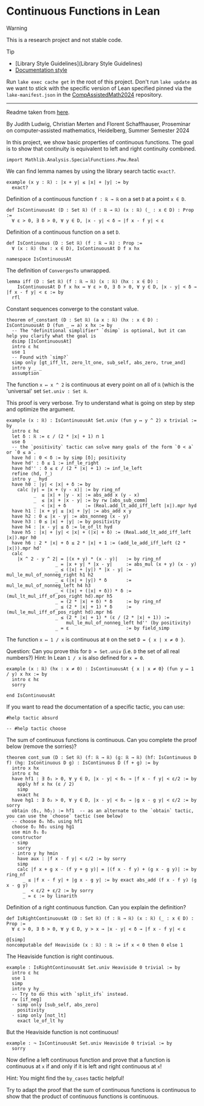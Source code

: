# Continuous Functions in Lean

> [!warning]
> This is a research project and not stable code.

> [!tip]
> - [Library Style Guidelines](Library Style Guidelines)
> - [Documentation style](https://leanprover-community.github.io/contribute/doc.html)

Run `lake exec cache get` in the root of this project. Don't run `lake update` as we want to stick with the specific version of Lean specified pinned via the `lake-manifest.json` in the [CompAssistedMath2024](https://github.com/matematiflo/CompAssistedMath2024) repository.


---

Readme taken from [here](https://github.com/matematiflo/CompAssistedMath2024/blob/main/Lean/Projects/02.%20Continuity%20of%20real%20functions%20(Analysis%201)/Continuity.md).

By Judith Ludwig, Christian Merten and Florent Schaffhauser,
Proseminar on computer-assisted mathematics,
Heidelberg, Summer Semester 2024

In this project, we show basic properties of continuous functions. The goal is to show that continuity is equivalent to left and right continuity combined.

```lean
import Mathlib.Analysis.SpecialFunctions.Pow.Real
```

We can find lemma names by using the library search tactic `exact?`.

```lean
example (x y : ℝ) : |x + y| ≤ |x| + |y| := by
  exact?
```

Definition of a continuous function `f : ℝ → ℝ` on a set `D` at a point `x ∈ D`.

```lean
def IsContinuousAt (D : Set ℝ) (f : ℝ → ℝ) (x : ℝ) (_ : x ∈ D) : Prop :=
  ∀ ε > 0, ∃ δ > 0, ∀ y ∈ D, |x - y| < δ → |f x - f y| < ε
```

Definition of a continuous function on a set `D`.

```lean
def IsContinuous (D : Set ℝ) (f : ℝ → ℝ) : Prop :=
  ∀ (x : ℝ) (hx : x ∈ D), IsContinuousAt D f x hx

namespace IsContinuousAt
```

The definition of `ConvergesTo` unwrapped.

```lean
lemma iff (D : Set ℝ) (f : ℝ → ℝ) (x : ℝ) (hx : x ∈ D) :
    IsContinuousAt D f x hx ↔ ∀ ε > 0, ∃ δ > 0, ∀ y ∈ D, |x - y| < δ → |f x - f y| < ε := by
  rfl
```

Constant sequences converge to the constant value.

```lean
theorem of_constant (D : Set ℝ) (a x : ℝ) (hx : x ∈ D) : IsContinuousAt D (fun _ ↦ a) x hx := by
  -- The "definitional simplifier" `dsimp` is optional, but it can help you clarify what the goal is
  dsimp [IsContinuousAt]
  intro ε hε
  use 1
  -- Found with `simp?`
  simp only [gt_iff_lt, zero_lt_one, sub_self, abs_zero, true_and]
  intro y _ _
  assumption
```

The function `x ↦ x ^ 2` is continuous at every point on all of `ℝ`
(which is the 'universal' set `Set.univ : Set ℝ`.

This proof is very verbose. Try to understand what is going on step by step and optimize the argument.

```lean
example (x : ℝ) : IsContinuousAt Set.univ (fun y ↦ y ^ 2) x trivial := by
  intro ε hε
  let δ : ℝ := ε / (2 * |x| + 1) ⊓ 1
  use δ
  -- the `positivity` tactic can solve many goals of the form `0 < a` or `0 ≤ a`.
  have hd : 0 < δ := by simp [δ]; positivity
  have hd' : δ ≤ 1 := inf_le_right
  have hd'' : δ ≤ ε / (2 * |x| + 1) := inf_le_left
  refine ⟨hd, ?_⟩
  intro y _ hyd
  have h0 : |y| < |x| + δ := by
    calc |y| = |x + (y - x)| := by ring_nf
          _  ≤ |x| + |y - x| := abs_add x (y - x)
          _  ≤ |x| + |x - y| := by rw [abs_sub_comm]
          _  < |x| + δ       := (Real.add_lt_add_iff_left |x|).mpr hyd
  have h1 : |x + y| ≤ |x| + |y| := abs_add x y
  have h2 : 0 ≤ |x - y| := abs_nonneg (x - y)
  have h3 : 0 ≤ |x| + |y| := by positivity
  have h4 : |x - y| ≤ δ := le_of_lt hyd
  have h5 : |x| + |y| < |x| + (|x| + δ) := (Real.add_lt_add_iff_left |x|).mpr h0
  have h6 : 2 * |x| + δ ≤ 2 * |x| + 1 := (add_le_add_iff_left (2 * |x|)).mpr hd'
  calc
    |x ^ 2 - y ^ 2| = |(x + y) * (x - y)|   := by ring_nf
                  _ = |x + y| * |x - y|     := abs_mul (x + y) (x - y)
                  _ ≤ (|x| + |y|) * |x - y| := mul_le_mul_of_nonneg_right h1 h2
                  _ ≤ (|x| + |y|) * δ       := mul_le_mul_of_nonneg_left h4 h3
                  _ < (|x| + (|x| + δ)) * δ := (mul_lt_mul_iff_of_pos_right hd).mpr h5
                  _ = (2 * |x| + δ) * δ     := by ring_nf
                  _ ≤ (2 * |x| + 1) * δ     := (mul_le_mul_iff_of_pos_right hd).mpr h6
                  _ ≤ (2 * |x| + 1) * (ε / (2 * |x| + 1)) :=
                      mul_le_mul_of_nonneg_left hd'' (by positivity)
                  _ = ε                     := by field_simp
```

The function `x ↦ 1 / x` is continuous at `0` on the set `D = { x | x ≠ 0 }`.

Question: Can you prove this for `D = Set.univ` (i.e. `D` the set of all real numbers?)
Hint: In Lean `1 / x` is also defined for `x = 0`.

```lean
example (x : ℝ) (hx : x ≠ 0) : IsContinuousAt { x | x ≠ 0} (fun y ↦ 1 / y) x hx := by
  intro ε hε
  sorry

end IsContinuousAt
```

If you want to read the documentation of a specific tactic, you can use:

```lean
#help tactic absurd

-- #help tactic choose
```

The sum of continuous functions is continuous. Can you complete the proof below (remove the sorries)?

```lean
theorem cont_sum (D : Set ℝ) (f: ℝ → ℝ) (g: ℝ → ℝ) (hf: IsContinuous D f) (hg: IsContinuous D g) : IsContinuous D (f + g) := by
  intro x hx
  intro ε hε
  have hf1 : ∃ δ₁ > 0, ∀ y ∈ D, |x - y| < δ₁ → |f x - f y| < ε/2 := by
    apply hf x hx (ε / 2)
    simp
    exact hε
  have hg1 : ∃ δ₂ > 0, ∀ y ∈ D, |x - y| < δ₂ → |g x - g y| < ε/2 := by sorry
  obtain ⟨δ₁, hδ₁⟩ := hf1  -- as an alternate to the `obtain` tactic, you can use the `choose` tactic (see below)
  -- choose δ₁ hδ₁ using hf1
  choose δ₂ hδ₂ using hg1
  use min δ₁ δ₂
  constructor
  · simp
    sorry
  · intro y hy hmin
    have aux : |f x - f y| < ε/2 := by sorry
    simp
    calc |f x + g x - (f y + g y)| = |(f x - f y) + (g x - g y)| := by ring_nf
      _ ≤ |f x - f y| + |g x - g y| := by exact abs_add (f x - f y) (g x - g y)
      _  < ε/2 + ε/2 := by sorry
      _ = ε := by linarith
```

Definition of a right continuous function. Can you explain the definition?

```lean
def IsRightContinuousAt (D : Set ℝ) (f : ℝ → ℝ) (x : ℝ) (_ : x ∈ D) : Prop :=
  ∀ ε > 0, ∃ δ > 0, ∀ y ∈ D, y > x → |x - y| < δ → |f x - f y| < ε

@[simp]
noncomputable def Heaviside (x : ℝ) : ℝ := if x < 0 then 0 else 1
```

The Heaviside function is right continuous.

```lean
example : IsRightContinuousAt Set.univ Heaviside 0 trivial := by
  intro ε hε
  use 1
  simp
  intro y hy _
  -- Try to do this with `split_ifs` instead.
  rw [if_neg]
  · simp only [sub_self, abs_zero]
    positivity
  · simp only [not_lt]
    exact le_of_lt hy
```

But the Heaviside function is not continuous!

```lean
example : ¬ IsContinuousAt Set.univ Heaviside 0 trivial := by
  sorry
```

Now define a left continuous function and prove that a function is continuous at `x`
if and only if it is left and right continuous at `x`!

Hint: You might find the `by_cases` tactic helpful!

Try to adapt the proof that the sum of continuous functions is continuous to show that the product of continuous functions is continuous.
